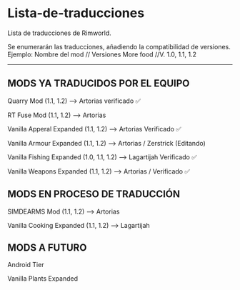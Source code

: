 # Lista-de-traducciones
Lista de traducciones de Rimworld.

Se enumerarán las traducciones, añadiendo la compatibilidad de versiones.
Ejemplo: 
Nombre del mod // Versiones
More food      //V. 1.0, 1.1, 1.2

------------------------------------------------------------------------
## MODS YA TRADUCIDOS POR EL EQUIPO

Quarry Mod                (1.1, 1.2) --> Artorias verificado ✅

RT Fuse Mod               (1.1, 1.2) --> Artorias

Vanilla Apperal Expanded  (1.1, 1.2) --> Artorias Verificado ✅

Vanilla Armour Expanded   (1.1, 1.2) --> Artorias / Zerstrick (Editando)

Vanilla Fishing Expanded  (1.0, 1.1, 1.2) --> Lagartijah Verificado ✅

Vanilla Weapons Expanded  (1.1, 1.2) --> Artorias / Verificado ✅

## MODS EN PROCESO DE TRADUCCIÓN

SIMDEARMS Mod             (1.1, 1.2) --> Artorias

Vanilla Cooking Expanded  (1.1, 1.2) --> Lagartijah

## MODS A FUTURO

Android Tier

Vanilla Plants Expanded
